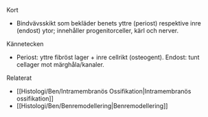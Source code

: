 Kort
- Bindvävsskikt som bekläder benets yttre (periost) respektive inre (endost) ytor; innehåller progenitorceller, kärl och nerver.

Kännetecken
- Periost: yttre fibröst lager + inre cellrikt (osteogent). Endost: tunt cellager mot märghåla/kanaler.

Relaterat
- [[Histologi/Ben/Intramembranös Ossifikation|Intramembranös ossifikation]]
- [[Histologi/Ben/Benremodellering|Benremodellering]]

